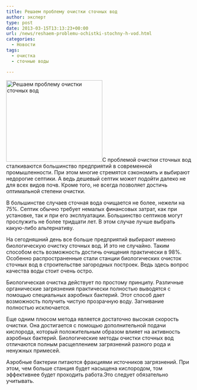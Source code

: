 ```yaml
---
title: Решаем проблему очистки сточных вод
author: эксперт
type: post
date: 2013-03-15T13:13:23+00:00
url: /news/reshaem-problemu-ochistki-stochny-h-vod.html
categories:
  - Новости
tags:
  - очистка
  - сточные воды

---
```

[<img class="alignleft size-full wp-image-251" alt="Решаем проблему очистки сточных вод" src="http://gkvodoley.com.ua/wp-content/uploads/2013/03/otst_foto1.jpg" width="260" height="220" />][1]С проблемой очистки сточных вод сталкиваются большинство предприятий в современной промышленности. При этом многие стремятся сэкономить и выбирают недорогие септики. А ведь дешевый септик может подойти далеко не для всех видов почв. Кроме того, не всегда позволяет достичь оптимальной степени очистки. <!--more-->

В большинстве случаев сточная вода очищается не более, нежели на 75%. Септик обычно требует немалых финансовых затрат, как при установке, так и при его эксплуатации. Большинство септиков могут прослужить не более тридцати лет. В этом случае лучше выбрать какую-либо альтернативу.

На сегодняшний день все больше предприятий выбирают именно биологическую очистку сточных вод. И это не случайно. Таким способом есть возможность достичь очищения практически в 98%. Особенно распространенные стали станции биологических очисток сточных вод в строительстве загородных построек. Ведь здесь вопрос качества воды стоит очень остро.

Биологическая очистка действует по простому принципу. Различные органические загрязнения практически полностью выводятся с помощью специальных аэробных бактерий. Этот способ дает возможность получить чистую прозрачную воду. Загнивание полностью исключается.

Еще одним плюсом метода является достаточно высокая скорость очистки. Она достигается с помощью дополнительной подачи кислорода, который положительным образом влияет на активность аэробных бактерий. Биологические методы очистки сточных вод отличаются полным расщеплением загрязнений разного рода и ненужных примесей.

Аэробные бактерии питаются фракциями источников загрязнений. При этом, чем больше станция будет насыщена кислородом, том эффективнее будет проходить работа.Это следует обязательно учитывать.

 [1]: http://gkvodoley.com.ua/wp-content/uploads/2013/03/otst_foto1.jpg